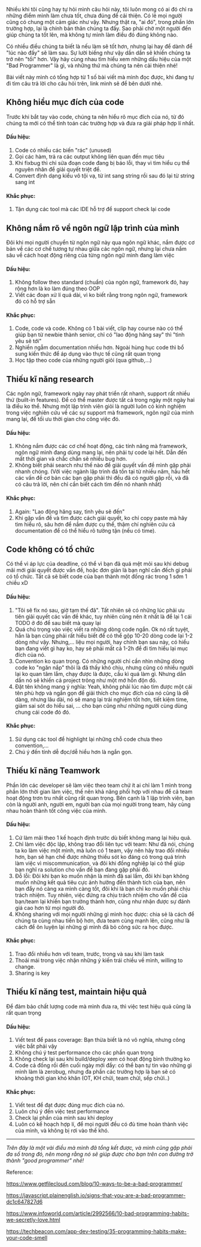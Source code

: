 Nhiều khi tôi cũng hay tự hỏi mình câu hỏi này, tôi luôn mong có ai đó chỉ ra những điểm mình làm chưa tốt, chưa đúng để cải thiện. Có lẽ mọi người cũng có chung một cảm giác như vậy. Nhưng thật ra, "ai đó", trong phần lớn trường hợp, lại là chính bản thân chúng ta đấy. Sao phải chờ một người đến giúp chúng ta tốt lên, mà không tự mình làm điều đó đúng không nào.

Có nhiều điều chúng ta biết là nếu làm sẽ tốt hơn, nhưng lại hay để dành để "lúc nào đấy" sẽ làm sau. Sự lười biếng như vậy dần dần sẽ khiến chúng ta trở nên "tồi" hơn. Vậy hãy cùng nhau tìm hiểu xem những dấu hiệu của một "Bad Programmer" là gì, và những thứ mà chúng ta nên cải thiện nhé!

Bài viết này mình có tổng hợp từ 1 số bài viết mà mình đọc được, khi đang tự đi tìm câu trả lời cho câu hỏi trên, link mình sẽ để bên dưới nhé.

## Không hiểu mục đích của code
Trước khi bắt tay vào code, chúng ta nên hiểu rõ mục đích của nó, từ đó chúng ta mới có thể tính toán các trường hợp và đưa ra giải pháp hợp lí nhất.

#### Dấu hiệu:
1. Code có nhiều các biến "rác" (unused)
2. Gọi các hàm, trả ra các output không liên quan đến mục tiêu
3. Khi fixbug thì chỉ sửa đoạn code đang bị báo lỗi, thay vì tìm hiểu cụ thể nguyên nhân để giải quyết triệt để.
4. Convert định dạng kiểu vô tội vạ, từ int sang string rồi sau đó lại từ string sang int

#### Khắc phục:
1. Tận dụng các tool mà các IDE hỗ trợ để support check lại code

## Không nắm rõ về ngôn ngữ lập trình của mình
Đôi khi mọi người chuyển từ ngôn ngữ này qua ngôn ngữ khác, nắm được cơ bản về các cơ chế tương tự nhau giữa các ngôn ngữ, nhưng lại chưa nắm sâu về cách hoạt động riêng của từng ngôn ngữ mình đang làm việc

#### Dấu hiệu:
1. Không follow theo standard (chuẩn) của ngôn ngữ, framework đó, hay rộng hơn là ko làm đúng theo OOP
2. Viết các đoạn xử lí quá dài, vì ko biết rằng trong ngôn ngữ, framework đó có hỗ trợ sẵn

#### Khắc phục:
1. Code, code và code. Không có 1 bài viết, clip hay course nào có thể giúp bạn từ newbie thành senior, chỉ có "lao động hăng say" thì "tình yêu sẽ tới"
2. Nghiền ngẫm documentation nhiều hơn. Ngoài hùng hục code thì bổ sung kiến thức để áp dụng vào thực tế cũng rất quan trọng
3. Học tập theo code của những người giỏi (qua github,...)


## Thiếu kĩ năng research
Các ngôn ngữ, framework ngày nay phát triển rất nhanh, support rất nhiều thứ (built-in features). Để có thể master được tất cả trong ngày một ngày hai là điều ko thể. Nhưng một lập trình viên giỏi là người luôn có kinh nghiệm trong việc nghiên cứu về các sự support mà framework, ngôn ngữ của mình mang lại, để tối ưu thời gian cho công việc đó.

#### Dấu hiệu:
1. Không nắm được các cơ chế hoạt động, các tính năng mà framework, ngôn ngữ mình đang dùng mang lại, nên phải tự code lại hết. Dẫn đến mất thời gian và chắc chắn sẽ nhiều bug hơn.
2. Không biết phải search như thế nào để giải quyết vấn đề mình gặp phải nhanh chóng. (Với việc ngành lập trình đã tồn tại từ nhiều năm, hầu hết các vấn đề cơ bản các bạn gặp phải thì đều đã có người gặp rồi, và đã có câu trả lời, nên chỉ cần biết cách tìm đến nó nhanh nhất)

#### Khắc phục:
1. Again: "Lao động hăng say, tình yêu sẽ đến"
2. Khi gặp vấn đề và tìm được cách giải quyết, ko chỉ copy paste mà hãy tìm hiểu rõ, sâu hơn để nắm được cụ thể, thậm chí nghiên cứu cả documentation để có thể hiểu rõ tường tận (nếu có time).

## Code không có tổ chức
Có thể vì áp lực của deadline, có thể vì bạn đã quá mệt mỏi sau khi debug mãi mới giải quyết được vấn đề, hoặc đơn giản là bạn nghĩ cần đếch gì phải có tổ chức. Tất cả sẽ biết code của bạn thành một đống rác trong 1 sớm 1 chiều xD

#### Dấu hiệu:
1. "Tôi sẽ fix nó sau, giờ tạm thế đã". Tất nhiên sẽ có những lúc phải ưu tiên giải quyết các vấn đề khác, tuy nhiên cũng nên ít nhất là để lại 1 cái TODO ở đó để sau biết mà quay lại
2. Quá chú trọng vào việc viết ra những dòng code ngắn. Ok nó rất tuyệt, hẳn là bạn cũng phải rất hiểu biết để có thể gộp 10-20 dòng code lại 1-2 dòng như vậy. Nhưng,... liệu mọi người, hay chính bạn sau này, có hiểu bạn đang viết gì hay ko, hay sẽ phải mất cả 1-2h để đi tìm hiểu lại mục đích của nó.
3. Convention ko quan trọng. Có những người chỉ cần nhìn những dòng code ko "ngăn nắp" thôi là đã thấy khó chịu, nhưng cũng có nhiều người lại ko quan tâm lắm, chạy được là được, cầu kì quá làm gì. Nhưng dần dần nó sẽ khiến cả project trông như một mớ hỗn độn đó.
4. Đặt tên không mang ý nghĩa: Yeah, không phải lúc nào tìm được một cái tên phù hợp và ngắn gọn để giải thích cho mục đích của nó cũng là dễ dàng, nhưng lâu dài, nó sẽ mang lại trải nghiệm tốt hơn, tiết kiệm time, giảm sai sót do hiểu sai, ... cho bạn cũng như những người cùng dùng chung cái code đó đó.

#### Khắc phục:
1. Sử dụng các tool để highlight lại những chỗ code chưa theo convention,...
2. Chú ý đến tính dễ đọc/dễ hiểu hơn là ngắn gọn.


## Thiếu kĩ năng Teamwork
Phần lớn các developer sẽ làm việc theo team chứ ít ai chỉ làm 1 mình trong phần lớn thời gian làm việc, thế nên khả năng phối hợp với nhau để cả team hoạt động trơn tru nhất cũng rất quan trọng. Bên cạnh là 1 lập trình viên, bạn còn là người anh, người em, người bạn của mọi người trong team, hãy cùng nhau hoàn thành tốt công việc của mình.

#### Dấu hiệu:
1. Cứ làm mãi theo 1 kế hoạch định trước dù biết không mang lại hiệu quả.
2. Chỉ làm việc độc lập, không trao đổi liên tục với team: Như đã nói, chúng ta ko làm việc một mình, mà luôn có 1 team, vậy nên hãy trao đổi nhiều hơn, bạn sẽ hạn chế được những thiếu sót ko đáng có trong quá trình làm việc vì miscommunication, và đôi khi đồng nghiệp lại có thể giúp bạn nghĩ ra solution cho vấn đề bạn đang gặp phải đó.
3. Đỗ lỗi: Đôi khi bạn ko muốn nhận là mình đã sai lầm, đôi khi bạn không muốn những kết quả tiêu cực ảnh hưởng đến thành tích của bạn, nên bạn đẩy nó càng xa mình càng tốt, đôi khi là bạn chỉ ko muốn phải chịu trách nhiệm. Tuy nhiên, việc đứng ra chịu trách nhiệm cho vấn đề của bạn/team lại khiến bạn trưởng thành hơn, cũng như nhận được sự đánh giá cao hơn từ mọi người đó.
4.  Không sharing với mọi người những gì mình học được: chia sẻ là cách để chúng ta cùng nhau tiến bộ hơn, đưa team cùng mạnh lên, cũng như là cách để ôn luyện lại những gì mình đã bỏ công sức ra học được.

#### Khắc phục:
1. Trao đổi nhiều hơn với team, trước, trong và sau khi làm task
2. Thoải mái trong việc nhận những ý kiến trái chiều về mình, willing to change.
3. Sharing is key

## Thiếu kĩ năng test, maintain hiệu quả
Để đảm bảo chất lượng code mà mình đưa ra, thì việc test hiệu quả cũng là rất quan trọng

#### Dấu hiệu:
1. Viết test để pass coverage: Bạn thừa biết là nó vô nghĩa, nhưng công việc bắt phải vậy
2. Không chú ý test performance cho các phần quan trọng
3. Không check lại sau khi build/deploy xem có hoạt động bình thường ko
4. Code cả đống rồi đến cuối ngày mới đẩy: có thể bạn tự tin vào những gì mình làm là zerobug, nhưng đa phần các trường hợp là bạn sẽ có khoảng thời gian khó khăn (OT, KH chửi, team chửi, sếp chửi..)

#### Khắc phục:
1. Viết test để đạt được đúng mục đích của nó.
2. Luôn chú ý đến việc test performance
3. Check lại phần của mình sau khi deploy
4. Luôn có kế hoạch hợp lí, để mọi người đều có đủ time hoàn thành việc của mình, và không bị rơi vào thế khó.


-----


*Trên đây là một vài điều mà mình đã tổng kết được, và mình cũng gặp phải đa số trong đó, nên mong rằng nó sẽ giúp được cho bạn trên con đường trở thành "good programmer" nhé!*

Reference:

https://www.getfilecloud.com/blog/10-ways-to-be-a-bad-programmer/

https://javascript.plainenglish.io/signs-that-you-are-a-bad-programmer-dc1c647827d6

https://www.infoworld.com/article/2992566/10-bad-programming-habits-we-secretly-love.html

https://techbeacon.com/app-dev-testing/35-programming-habits-make-your-code-smell